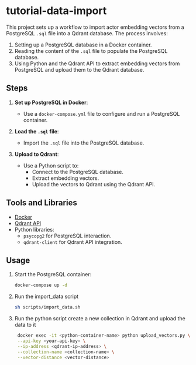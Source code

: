 # tutorial-data-import

This project sets up a workflow to import actor embedding vectors from a PostgreSQL `.sql` file into a Qdrant database. The process involves:

1. Setting up a PostgreSQL database in a Docker container.
2. Reading the content of the `.sql` file to populate the PostgreSQL database.
3. Using Python and the Qdrant API to extract embedding vectors from PostgreSQL and upload them to the Qdrant database.

## Steps

1. **Set up PostgreSQL in Docker**:
   - Use a `docker-compose.yml` file to configure and run a PostgreSQL container.

2. **Load the `.sql` file**:
   - Import the `.sql` file into the PostgreSQL database.

3. **Upload to Qdrant**:
   - Use a Python script to:
     - Connect to the PostgreSQL database.
     - Extract embedding vectors.
     - Upload the vectors to Qdrant using the Qdrant API.

## Tools and Libraries

- [Docker](https://www.docker.com/)
- [Qdrant API](https://qdrant.tech/)
- Python libraries:
  - `psycopg2` for PostgreSQL interaction.
  - `qdrant-client` for Qdrant API integration.

## Usage

1. Start the PostgreSQL container:
   ```sh
   docker-compose up -d

2. Run the import_data script
   ```sh
   sh scripts/import_data.sh

3. Run the python script create a new collection in Qdrant and upload the data to it
   ```sh
    docker exec -it <python-container-name> python upload_vectors.py \
    --api-key <your-api-key> \
    --ip-address <qdrant-ip-address> \
    --collection-name <collection-name> \
    --vector-distance <vector-distance>

